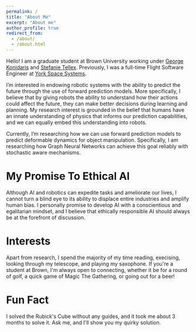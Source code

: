 ```yaml
---
permalink: /
title: "About Me"
excerpt: "About me"
author_profile: true
redirect_from: 
  - /about/
  - /about.html
---
```


Hello! I am a graduate student at Brown University working under [George Konidaris](https://cs.brown.edu/people/gdk/) and [Stefanie Tellex](https://h2r.cs.brown.edu/people/). Previously, I was a full-time Flight Software Engineer at [York Space Systems](https://www.yorkspacesystems.com/).

I’m interested in endowing robotic systems with the ability to predict the future through the use of forward prediction models. More specifically, I believe that by giving robots the ability to understand how their actions could affect the future, they can make better decisions during learning and planning. My research interest is grounded in the belief that humans have an innate understanding of physics that informs our prediction capabilities, and we can equally embed this understanding into robots.

Currently, I’m researching how we can use forward prediction models to predict deformable dynamics for object manipulation. Specifically, I am researching how Graph Neural Networks can achieve this goal reliably with stochastic aware mechanisms.


My Promise To Ethical AI
======

Although AI and robotics can expedite tasks and ameliorate our lives, I cannot turn a blind eye to its ability to displace entire industries and amplify human bias. I personally promise to develop AI with a conscientious and egalitarian mindset, and I believe that ethically responsible AI should always be at the forefront of discussion.

Interests
======

Apart from research, I spend the majority of my time reading, execising, looking through my telescope, and playing my saxophone. If you're a student at Brown, I'm always open to connecting, whether it be for a round of golf, a quick game of Magic The Gathering, or going out for a beer!

Fun Fact
======

I solved the Rubick's Cube without any guides, and it took me about 3 months to solve it. Ask me, and I'll show you my quirky solution.
